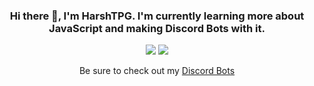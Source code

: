 <div align=center>
<h3> Hi there 👋, I'm <b>HarshTPG</b>. I'm currently learning more about JavaScript and making Discord Bots with it.</h3>
<img class="center" src="https://readme-github-stats.now.sh/api?username=HarshTPG&theme=blue-green&show&icons=true">
<img src="https://readme-github-stats.now.sh/api/wakatime/?username=HarshTPG&theme=blue-green&show&icons=true"></center>

Be sure to check out my [Discord Bots](https://discord.com/api/oauth2/authorize?client_id=796936961884553258&permissions=0&scope=bot)
</div>
